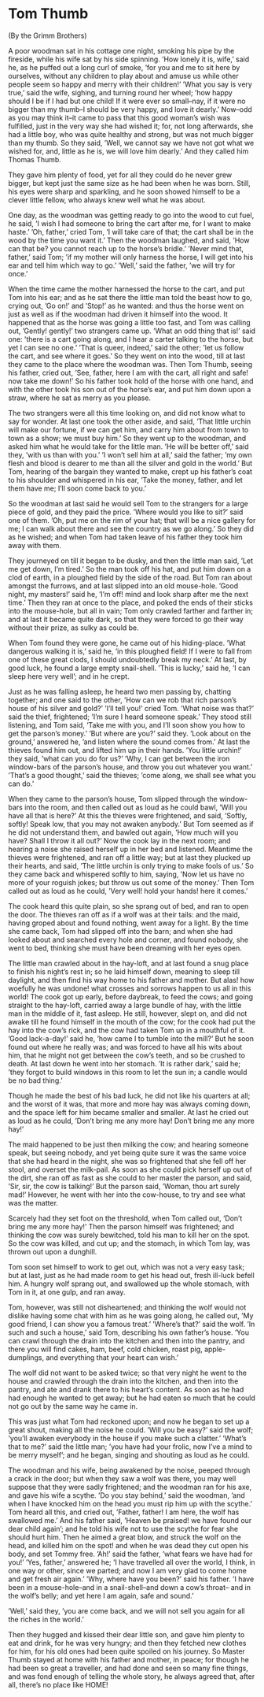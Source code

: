 # Tom Thumb

(By the Grimm Brothers)

A poor woodman sat in his cottage one night, smoking his pipe by the fireside, while his wife sat by his side spinning. ’How lonely it is, wife,’ said he, as he puffed out a long curl of smoke, ’for you and me to sit here by ourselves, without any children to play about and amuse us while other people seem so happy and merry with their children!’ ’What you say is very true,’ said the wife, sighing, and turning round her wheel; ’how happy should I be if I had but one child! If it were ever so small–nay, if it were no bigger than my thumb–I should be very happy, and love it dearly.’ Now–odd as you may think it–it came to pass that this good woman’s wish was fulfilled, just in the very way she had wished it; for, not long afterwards, she had a little boy, who was quite healthy and strong, but was not much bigger than my thumb. So they said, ’Well, we cannot say we have not got what we wished for, and, little as he is, we will love him dearly.’ And they called him Thomas Thumb.

They gave him plenty of food, yet for all they could do he never grew bigger, but kept just the same size as he had been when he was born. Still, his eyes were sharp and sparkling, and he soon showed himself to be a clever little fellow, who always knew well what he was about.

One day, as the woodman was getting ready to go into the wood to cut fuel, he said, ’I wish I had someone to bring the cart after me, for I want to make haste.’ ’Oh, father,’ cried Tom, ’I will take care of that; the cart shall be in the wood by the time you want it.’ Then the woodman laughed, and said, ’How can that be? you cannot reach up to the horse’s bridle.’ ’Never mind that, father,’ said Tom; ’if my mother will only harness the horse, I will get into his ear and tell him which way to go.’ ’Well,’ said the father, ’we will try for once.’

When the time came the mother harnessed the horse to the cart, and put Tom into his ear; and as he sat there the little man told the beast how to go, crying out, ’Go on!’ and ’Stop!’ as he wanted: and thus the horse went on just as well as if the woodman had driven it himself into the wood. It happened that as the horse was going a little too fast, and Tom was calling out, ’Gently! gently!’ two strangers came up. ’What an odd thing that is!’ said one: ’there is a cart going along, and I hear a carter talking to the horse, but yet I can see no one.’ ’That is queer, indeed,’ said the other; ’let us follow the cart, and see where it goes.’ So they went on into the wood, till at last they came to the place where the woodman was. Then Tom Thumb, seeing his father, cried out, ’See, father, here I am with the cart, all right and safe! now take me down!’ So his father took hold of the horse with one hand, and with the other took his son out of the horse’s ear, and put him down upon a straw, where he sat as merry as you please.

The two strangers were all this time looking on, and did not know what to say for wonder. At last one took the other aside, and said, ’That little urchin will make our fortune, if we can get him, and carry him about from town to town as a show; we must buy him.’ So they went up to the woodman, and asked him what he would take for the little man. ’He will be better off,’ said they, ’with us than with you.’ ’I won’t sell him at all,’ said the father; ’my own flesh and blood is dearer to me than all the silver and gold in the world.’ But Tom, hearing of the bargain they wanted to make, crept up his father’s coat to his shoulder and whispered in his ear, ’Take the money, father, and let them have me; I’ll soon come back to you.’

So the woodman at last said he would sell Tom to the strangers for a large piece of gold, and they paid the price. ’Where would you like to sit?’ said one of them. ’Oh, put me on the rim of your hat; that will be a nice gallery for me; I can walk about there and see the country as we go along.’ So they did as he wished; and when Tom had taken leave of his father they took him away with them.

They journeyed on till it began to be dusky, and then the little man said, ’Let me get down, I’m tired.’ So the man took off his hat, and put him down on a clod of earth, in a ploughed field by the side of the road. But Tom ran about amongst the furrows, and at last slipped into an old mouse-hole. ’Good night, my masters!’ said he, ’I’m off! mind and look sharp after me the next time.’ Then they ran at once to the place, and poked the ends of their sticks into the mouse-hole, but all in vain; Tom only crawled farther and farther in; and at last it became quite dark, so that they were forced to go their way without their prize, as sulky as could be.

When Tom found they were gone, he came out of his hiding-place. ’What dangerous walking it is,’ said he, ’in this ploughed field! If I were to fall from one of these great clods, I should undoubtedly break my neck.’ At last, by good luck, he found a large empty snail-shell. ’This is lucky,’ said he, ’I can sleep here very well’; and in he crept.

Just as he was falling asleep, he heard two men passing by, chatting together; and one said to the other, ’How can we rob that rich parson’s house of his silver and gold?’ ’I’ll tell you!’ cried Tom. ’What noise was that?’ said the thief, frightened; ’I’m sure I heard someone speak.’ They stood still listening, and Tom said, ’Take me with you, and I’ll soon show you how to get the parson’s money.’ ’But where are you?’ said they. ’Look about on the ground,’ answered he, ’and listen where the sound comes from.’ At last the thieves found him out, and lifted him up in their hands. ’You little urchin!’ they said, ’what can you do for us?’ ’Why, I can get between the iron window-bars of the parson’s house, and throw you out whatever you want.’ ’That’s a good thought,’ said the thieves; ’come along, we shall see what you can do.’

When they came to the parson’s house, Tom slipped through the window- bars into the room, and then called out as loud as he could bawl, ’Will you have all that is here?’ At this the thieves were frightened, and said, ’Softly, softly! Speak low, that you may not awaken anybody.’ But Tom seemed as if he did not understand them, and bawled out again, ’How much will you have? Shall I throw it all out?’ Now the cook lay in the next room; and hearing a noise she raised herself up in her bed and listened. Meantime the thieves were frightened, and ran off a little way; but at last they plucked up their hearts, and said, ’The little urchin is only trying to make fools of us.’ So they came back and whispered softly to him, saying, ’Now let us have no more of your roguish jokes; but throw us out some of the money.’ Then Tom called out as loud as he could, ’Very well! hold your hands! here it comes.’

The cook heard this quite plain, so she sprang out of bed, and ran to open the door. The thieves ran off as if a wolf was at their tails: and the maid, having groped about and found nothing, went away for a light. By the time she came back, Tom had slipped off into the barn; and when she had looked about and searched every hole and corner, and found nobody, she went to bed, thinking she must have been dreaming with her eyes open.

The little man crawled about in the hay-loft, and at last found a snug place to finish his night’s rest in; so he laid himself down, meaning to sleep till daylight, and then find his way home to his father and mother. But alas! how woefully he was undone! what crosses and sorrows happen to us all in this world! The cook got up early, before daybreak, to feed the cows; and going straight to the hay-loft, carried away a large bundle of hay, with the little man in the middle of it, fast asleep. He still, however, slept on, and did not awake till he found himself in the mouth of the cow; for the cook had put the hay into the cow’s rick, and the cow had taken Tom up in a mouthful of it. ’Good lack-a-day!’ said he, ’how came I to tumble into the mill?’ But he soon found out where he really was; and was forced to have all his wits about him, that he might not get between the cow’s teeth, and so be crushed to death. At last down he went into her stomach. ’It is rather dark,’ said he; ’they forgot to build windows in this room to let the sun in; a candle would be no bad thing.’

Though he made the best of his bad luck, he did not like his quarters at all; and the worst of it was, that more and more hay was always coming down, and the space left for him became smaller and smaller. At last he cried out as loud as he could, ’Don’t bring me any more hay! Don’t bring me any more hay!’

The maid happened to be just then milking the cow; and hearing someone speak, but seeing nobody, and yet being quite sure it was the same voice that she had heard in the night, she was so frightened that she fell off her stool, and overset the milk-pail. As soon as she could pick herself up out of the dirt, she ran off as fast as she could to her master the parson, and said, ’Sir, sir, the cow is talking!’ But the parson said, ’Woman, thou art surely mad!’ However, he went with her into the cow-house, to try and see what was the matter.

Scarcely had they set foot on the threshold, when Tom called out, ’Don’t bring me any more hay!’ Then the parson himself was frightened; and thinking the cow was surely bewitched, told his man to kill her on the spot. So the cow was killed, and cut up; and the stomach, in which Tom lay, was thrown out upon a dunghill.

Tom soon set himself to work to get out, which was not a very easy task; but at last, just as he had made room to get his head out, fresh ill-luck befell him. A hungry wolf sprang out, and swallowed up the whole stomach, with Tom in it, at one gulp, and ran away.

Tom, however, was still not disheartened; and thinking the wolf would not dislike having some chat with him as he was going along, he called out, ’My good friend, I can show you a famous treat.’ ’Where’s that?’ said the wolf. ’In such and such a house,’ said Tom, describing his own father’s house. ’You can crawl through the drain into the kitchen and then into the pantry, and there you will find cakes, ham, beef, cold chicken, roast pig, apple-dumplings, and everything that your heart can wish.’

The wolf did not want to be asked twice; so that very night he went to the house and crawled through the drain into the kitchen, and then into the pantry, and ate and drank there to his heart’s content. As soon as he had had enough he wanted to get away; but he had eaten so much that he could not go out by the same way he came in.

This was just what Tom had reckoned upon; and now he began to set up a great shout, making all the noise he could. ’Will you be easy?’ said the wolf; ’you’ll awaken everybody in the house if you make such a clatter.’ ’What’s that to me?’ said the little man; ’you have had your frolic, now I’ve a mind to be merry myself’; and he began, singing and shouting as loud as he could.

The woodman and his wife, being awakened by the noise, peeped through a crack in the door; but when they saw a wolf was there, you may well suppose that they were sadly frightened; and the woodman ran for his axe, and gave his wife a scythe. ’Do you stay behind,’ said the woodman, ’and when I have knocked him on the head you must rip him up with the scythe.’ Tom heard all this, and cried out, ’Father, father! I am here, the wolf has swallowed me.’ And his father said, ’Heaven be praised! we have found our dear child again’; and he told his wife not to use the scythe for fear she should hurt him. Then he aimed a great blow, and struck the wolf on the head, and killed him on the spot! and when he was dead they cut open his body, and set Tommy free. ’Ah!’ said the father, ’what fears we have had for you!’ ’Yes, father,’ answered he; ’I have travelled all over the world, I think, in one way or other, since we parted; and now I am very glad to come home and get fresh air again.’ ’Why, where have you been?’ said his father. ’I have been in a mouse-hole–and in a snail-shell–and down a cow’s throat– and in the wolf’s belly; and yet here I am again, safe and sound.’

’Well,’ said they, ’you are come back, and we will not sell you again for all the riches in the world.’

Then they hugged and kissed their dear little son, and gave him plenty to eat and drink, for he was very hungry; and then they fetched new clothes for him, for his old ones had been quite spoiled on his journey. So Master Thumb stayed at home with his father and mother, in peace; for though he had been so great a traveller, and had done and seen so many fine things, and was fond enough of telling the whole story, he always agreed that, after all, there’s no place like HOME!